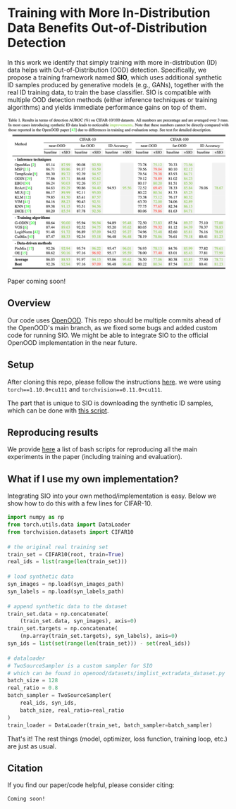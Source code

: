 # Training with More In-Distribution Data Benefits Out-of-Distribution Detection

In this work we identify that simply training with more in-distribution (ID) data helps with Out-of-Distribution (OOD) detection. Specifically, we propose a training framework named **SIO**, which uses additional synthetic ID samples produced by generative models (e.g., GANs), together with the real ID training data, to train the base classifier. SIO is compatible with multiple OOD detection methods (either inference techniques or training algorithms) and yields immediate performance gains on top of them.

<p align="center">
    <img src='/sio_related/figures/cifar_results_screenshot.png' width='870'>
</p>

Paper coming soon!

## Overview
Our code uses [OpenOOD](https://github.com/Jingkang50/OpenOOD). This repo should be multiple commits ahead of the OpenOOD's main branch, as we fixed some bugs and added custom code for running SIO. We might be able to integrate SIO to the official OpenOOD implementation in the near future.

## Setup
After cloning this repo, please follow the instructions [here](https://github.com/Jingkang50/OpenOOD/blob/main/README.md). we were using `torch==1.10.0+cu111` and `torchvision==0.11.0+cu111`.

The part that is unique to SIO is downloading the synthetic ID samples, which can be done with [this script](/sio_related/download_synthetic_id.sh).

## Reproducing results
We provide [here](./sio_related/sio_scripts.md) a list of bash scripts for reproducing all the main experiments in the paper (including training and evaluation).

## What if I use my own implementation?
Integrating SIO into your own method/implementation is easy. Below we show how to do this with a few lines for CIFAR-10.
```python
import numpy as np
from torch.utils.data import DataLoader
from torchvision.datasets import CIFAR10

# the original real training set
train_set = CIFAR10(root, train=True)
real_ids = list(range(len(train_set)))

# load synthetic data
syn_images = np.load(syn_images_path)
syn_labels = np.load(syn_labels_path)

# append synthetic data to the dataset
train_set.data = np.concatenate(
    (train_set.data, syn_images), axis=0)
train_set.targets = np.concatenate(
    (np.array(train_set.targets), syn_labels), axis=0)
syn_ids = list(set(range(len(train_set))) - set(real_ids))

# dataloader
# TwoSourceSampler is a custom sampler for SIO
# which can be found in openood/datasets/imglist_extradata_dataset.py
batch_size = 128
real_ratio = 0.8
batch_sampler = TwoSourceSampler(
    real_ids, syn_ids,
    batch_size, real_ratio=real_ratio
)
train_loader = DataLoader(train_set, batch_sampler=batch_sampler)
```
That's it! The rest things (model, optimizer, loss function, training loop, etc.) are just as usual.


## Citation
If you find our paper/code helpful, please consider citing:
```
Coming soon!
```
